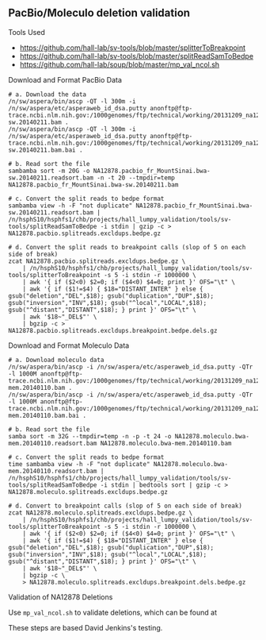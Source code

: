 
## PacBio/Moleculo deletion validation

Tools Used

- https://github.com/hall-lab/sv-tools/blob/master/splitterToBreakpoint
- https://github.com/hall-lab/sv-tools/blob/master/splitReadSamToBedpe
- https://github.com/hall-lab/soup/blob/master/mp_val_ncol.sh

Download and Format PacBio Data

    # a. Download the data
    /n/sw/aspera/bin/ascp -QT -l 300m -i /n/sw/aspera/etc/asperaweb_id_dsa.putty anonftp@ftp-trace.ncbi.nlm.nih.gov:/1000genomes/ftp/technical/working/20131209_na12878_pacbio/Schadt/alignment/NA12878.pacbio_fr_MountSinai.bwa-sw.20140211.bam .
    /n/sw/aspera/bin/ascp -QT -l 300m -i /n/sw/aspera/etc/asperaweb_id_dsa.putty anonftp@ftp-trace.ncbi.nlm.nih.gov:/1000genomes/ftp/technical/working/20131209_na12878_pacbio/Schadt/alignment/NA12878.pacbio_fr_MountSinai.bwa-sw.20140211.bam.bai .

    # b. Read sort the file
    sambamba sort -m 20G -o NA12878.pacbio_fr_MountSinai.bwa-sw.20140211.readsort.bam -n -t 20 --tmpdir=temp NA12878.pacbio_fr_MountSinai.bwa-sw.20140211.bam

    # c. Convert the split reads to bedpe format
    sambamba view -h -F "not duplicate" NA12878.pacbio_fr_MountSinai.bwa-sw.20140211.readsort.bam | /n/hsphS10/hsphfs1/chb/projects/hall_lumpy_validation/tools/sv-tools/splitReadSamToBedpe -i stdin | gzip -c > NA12878.pacbio.splitreads.excldups.bedpe.gz

    # d. Convert the split reads to breakpoint calls (slop of 5 on each side of break)
    zcat NA12878.pacbio.splitreads.excldups.bedpe.gz \
        | /n/hsphS10/hsphfs1/chb/projects/hall_lumpy_validation/tools/sv-tools/splitterToBreakpoint -s 5 -i stdin -r 1000000 \
        | awk '{ if ($2<0) $2=0; if ($4<0) $4=0; print }' OFS="\t" \
        | awk '{ if ($1!=$4) { $18="DISTANT_INTER" } else { gsub("deletion","DEL",$18); gsub("duplication","DUP",$18);     gsub("inversion","INV",$18); gsub("^local","LOCAL",$18); gsub("^distant","DISTANT",$18); } print }' OFS="\t" \
        | awk '$18~"_DEL$"' \
        | bgzip -c > NA12878.pacbio.splitreads.excldups.breakpoint.bedpe.dels.gz

Download and Format Moleculo Data

    # a. Download moleculo data
    /n/sw/aspera/bin/ascp -i /n/sw/aspera/etc/asperaweb_id_dsa.putty -QTr -l 1000M anonftp@ftp-trace.ncbi.nlm.nih.gov:/1000genomes/ftp/technical/working/20131209_na12878_moleculo/alignment/NA12878.moleculo.bwa-mem.20140110.bam .
    /n/sw/aspera/bin/ascp -i /n/sw/aspera/etc/asperaweb_id_dsa.putty -QTr -l 1000M anonftp@ftp-trace.ncbi.nlm.nih.gov:/1000genomes/ftp/technical/working/20131209_na12878_moleculo/alignment/NA12878.moleculo.bwa-mem.20140110.bam.bai .

    # b. Read sort the file
    samba sort -m 32G --tmpdir=temp -n -p -t 24 -o NA12878.moleculo.bwa-mem.20140110.readsort.bam NA12878.moleculo.bwa-mem.20140110.bam

    # c. Convert the split reads to bedpe format
    time sambamba view -h -F "not duplicate" NA12878.moleculo.bwa-mem.20140110.readsort.bam | /n/hsphS10/hsphfs1/chb/projects/hall_lumpy_validation/tools/sv-tools/splitReadSamToBedpe -i stdin | bedtools sort | gzip -c > NA12878.moleculo.splitreads.excldups.bedpe.gz

    # d. Convert to breakpoint calls (slop of 5 on each side of break)
    zcat NA12878.moleculo.splitreads.excldups.bedpe.gz \
        | /n/hsphS10/hsphfs1/chb/projects/hall_lumpy_validation/tools/sv-tools/splitterToBreakpoint -s 5 -i stdin -r 1000000 \
        | awk '{ if ($2<0) $2=0; if ($4<0) $4=0; print }' OFS="\t" \
        | awk '{ if ($1!=$4) { $18="DISTANT_INTER" } else { gsub("deletion","DEL",$18); gsub("duplication","DUP",$18); gsub("inversion","INV",$18); gsub("^local","LOCAL",$18); gsub("^distant","DISTANT",$18); } print }' OFS="\t" \
        | awk '$18~"_DEL$"' \
        | bgzip -c \
        > NA12878.moleculo.splitreads.excldups.breakpoint.dels.bedpe.gz

Validation of NA12878 Deletions

Use ```mp_val_ncol.sh``` to validate deletions, which can be found at



These steps are based David Jenkins's testing.


